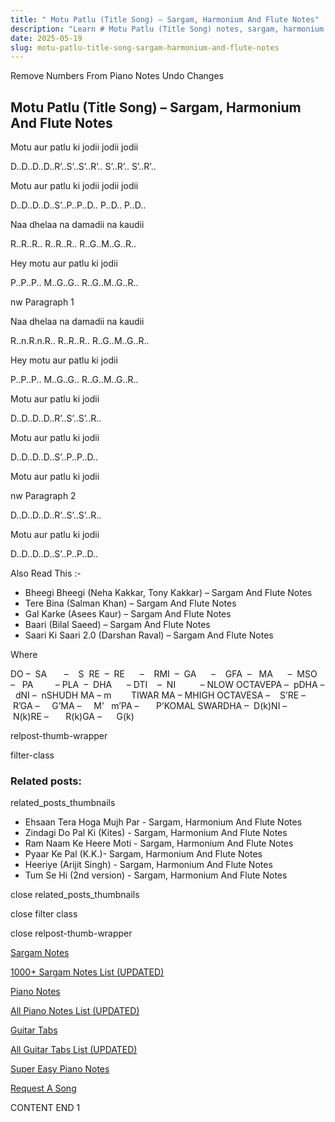 ```yaml
---
title: " Motu Patlu (Title Song) – Sargam, Harmonium And Flute Notes"
description: "Learn # Motu Patlu (Title Song) notes, sargam, harmonium notations and flute notes. Easy step-by-step tutorial for beginners."
date: 2025-05-19
slug: motu-patlu-title-song-sargam-harmonium-and-flute-notes
---
```


Remove Numbers From Piano Notes
Undo Changes

## Motu Patlu (Title Song) – Sargam, Harmonium And Flute Notes

Motu aur patlu ki jodii jodii jodii

D..D..D..D..R’..S’..S’..R’.. S’..R’.. S’..R’..

Motu aur patlu ki jodii jodii jodii

D..D..D..D..S’..P..P..D.. P..D.. P..D..

Naa dhelaa na damadii na kaudii

R..R..R.. R..R..R.. R..G..M..G..R..

Hey motu aur patlu ki jodii

P..P..P.. M..G..G.. R..G..M..G..R..

nw Paragraph 1

Naa dhelaa na damadii na kaudii

R..n.R.n.R.. R..R..R.. R..G..M..G..R..

Hey motu aur patlu ki jodii

P..P..P.. M..G..G.. R..G..M..G..R..

Motu aur patlu ki jodii

D..D..D..D..R’..S’..S’..R..

Motu aur patlu ki jodii

D..D..D..D..S’..P..P..D..

Motu aur patlu ki jodii

nw Paragraph 2

D..D..D..D..R’..S’..S’..R..

Motu aur patlu ki jodii

D..D..D..D..S’..P..P..D..

Also Read This :-

- Bheegi Bheegi (Neha Kakkar, Tony Kakkar) – Sargam And Flute Notes
- Tere Bina (Salman Khan) – Sargam And Flute Notes
- Gal Karke (Asees Kaur) – Sargam And Flute Notes
- Baari (Bilal Saeed) – Sargam And Flute Notes
- Saari Ki Saari 2.0 (Darshan Raval) – Sargam And Flute Notes

Where

DO –  SA       –    S  RE  –  RE      –    RMI  –  GA      –    GFA  –   MA      –  MSO  –   PA         – PLA  –  DHA      – DTI    –  NI          – NLOW OCTAVEPA –  pDHA –  dNI –  nSHUDH MA – m        TIWAR MA – MHIGH OCTAVESA –    S’RE –     R’GA –     G’MA –     M’   m’PA –       P’KOMAL SWARDHA –  D(k)NI –       N(k)RE –       R(k)GA –      G(k)

relpost-thumb-wrapper

filter-class

### Related posts:

related_posts_thumbnails

- Ehsaan Tera Hoga Mujh Par - Sargam, Harmonium And Flute Notes
- Zindagi Do Pal Ki (Kites) - Sargam, Harmonium And Flute Notes
- Ram Naam Ke Heere Moti - Sargam, Harmonium And Flute Notes
- Pyaar Ke Pal (K.K.)- Sargam, Harmonium And Flute Notes
- Heeriye (Arijit Singh) - Sargam, Harmonium And Flute Notes
- Tum Se Hi (2nd version) - Sargam, Harmonium And Flute Notes

close related_posts_thumbnails

close filter class

close relpost-thumb-wrapper

[Sargam Notes](/sargam-notes.html)

[1000+ Sargam Notes List (UPDATED)](/all-songs-list-sargam-notes.html)

[Piano Notes](/piano-notes.html)

[All Piano Notes List (UPDATED)](/all-songs-list-piano-notes.html)

[Guitar Tabs](/guitar-tabs.html)

[All Guitar Tabs List (UPDATED)](/all-songs-list-guitar-tabs.html)

[Super Easy Piano Notes](https://studywall.in/)

[Request A Song](/request-a-song.html)

CONTENT END 1
